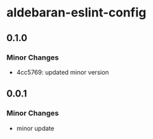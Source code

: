 # aldebaran-eslint-config

## 0.1.0

### Minor Changes

- 4cc5769: updated minor version

## 0.0.1

### Minor Changes

- minor update
